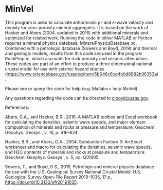 # MinVel
This program is used to calculate anharmonic p- and s-wave velocity and density for zero-porosity mineral aggregates. It is based on the work of Hacker and Abers (2004, updated in 2016) with additional minerals and optimized for related work. Running the code in either MATLAB or Python requires a mineral physics database, MineralPhysicsDatabase.nc. Combined with a petrologic database (Sowers and Boyd, 2019) and thermal and geologic models, results from this code are used in the program RockProp.m, which accounts for rock porosity and seismic attenuation. These codes are part of an effort to produce a three dimensional national crustal model for use with seismic hazard studies. (https://www.sciencebase.gov/catalog/item/5b046c6ce4b0d8682b96353a).

Please see or query the code for help (e.g. Matlab>> help MinVel).

Any questions regarding the code can be directed to olboyd@usgs.gov.

References:

Abers, G.A., and Hacker, B.R., 2016, A MATLAB toolbox and Excel workbook for calculating the densities, seismic wave speeds, and major element composition of minerals and rocks at pressure and temperature: Geochem. Geophys. Geosys., v. 16, p. 616–624.

Hacker, B.R., and Abers, G.A., 2004, Subduction Factory 3: An Excel worksheet and macro for calculating the densities, seismic wave speeds, and H2O contents of minerals and rocks at pressure and temperature: Geochem. Geophys. Geosys., v. 5, no. Q01005.

Sowers, T., and Boyd, O.S., 2019, Petrologic and mineral physics database for use with the U.S. Geological Survey National Crustal Model: U.S. Geological Survey Open-File Report 2019–1035, 17 p., https://doi.org/10.3133/ofr20191035.
